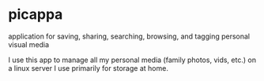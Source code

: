 # picappa
application for saving, sharing, searching, browsing, and tagging personal visual media

I use this app to manage all my personal media (family photos, vids, etc.) on a linux server I use primarily for storage at home.
